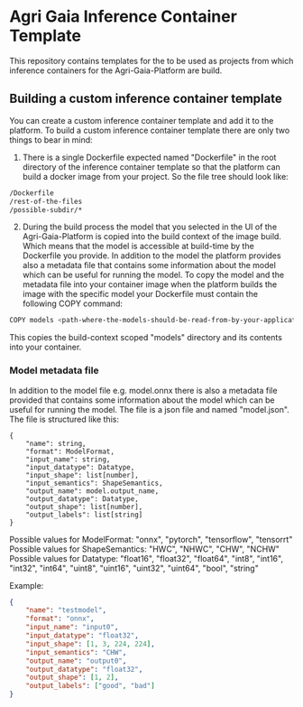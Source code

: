 # Agri Gaia Inference Container Template

This repository contains templates for the to be used as projects from which inference containers for the Agri-Gaia-Platform are build.

## Building a custom inference container template

You can create a custom inference container template and add it to the platform. To build a custom inference container template there are only two things to bear in mind:

1. There is a single Dockerfile expected named "Dockerfile" in the root directory of the inference container template so that the platform can build a docker image from your project. So the file tree should look like:

```bash
/Dockerfile
/rest-of-the-files
/possible-subdir/*
```


2. During the build process the model that you selected in the UI of the Agri-Gaia-Platform is copied into the build context of the image build. Which means that the model is accessible at build-time by the Dockerfile you provide. In addition to the model the platform provides also a metadata file that contains some information about the model which can be useful for running the model. To copy the model and the metadata file into your container image when the platform builds the image with the specific model your Dockerfile must contain the following COPY command:

```bash
COPY models <path-where-the-models-should-be-read-from-by-your-application>
```

This copies the build-context scoped "models" directory and its contents into your container.


### Model metadata file

In addition to the model file e.g. model.onnx there is also a metadata file provided that contains some information about the model which can be useful for running the model. The file is a json file and named "model.json". The file is structured like this:


```
{
    "name": string, 
    "format": ModelFormat, 
    "input_name": string, 
    "input_datatype": Datatype, 
    "input_shape": list[number],
    "input_semantics": ShapeSemantics, 
    "output_name": model.output_name, 
    "output_datatype": Datatype, 
    "output_shape": list[number],
    "output_labels": list[string]
}
```

Possible values for ModelFormat: "onnx", "pytorch", "tensorflow", "tensorrt"
Possible values for ShapeSemantics: "HWC", "NHWC", "CHW", "NCHW"
Possible values for Datatype: "float16", "float32", "float64", "int8", "int16", "int32", "int64", "uint8", "uint16", "uint32", "uint64", "bool", "string"

Example:

```json
{
    "name": "testmodel",
    "format": "onnx",
    "input_name": "input0",
    "input_datatype": "float32",
    "input_shape": [1, 3, 224, 224],
    "input_semantics": "CHW",
    "output_name": "output0",
    "output_datatype": "float32",
    "output_shape": [1, 2],
    "output_labels": ["good", "bad"]
}
```